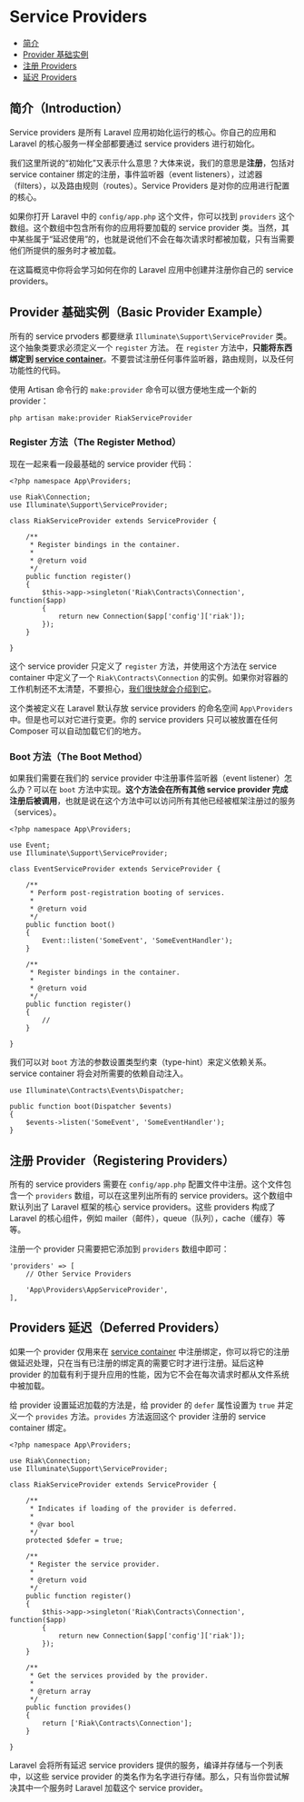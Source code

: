 # Service Providers

- [简介](#introduction)
- [Provider 基础实例](#basic-provider-example)
- [注册 Providers](#registering-providers)
- [延迟 Providers](#deferred-providers)

<a name="introduction"></a>
## 简介（Introduction）

Service providers 是所有 Laravel 应用初始化运行的核心。你自己的应用和 Laravel 的核心服务一样全部都要通过 service providers 进行初始化。

我们这里所说的“初始化”又表示什么意思？大体来说，我们的意思是**注册**，包括对 service container 绑定的注册，事件监听器（event listeners），过滤器（filters），以及路由规则（routes）。Service Providers 是对你的应用进行配置的核心。

如果你打开 Laravel 中的 `config/app.php` 这个文件，你可以找到 `providers` 这个数组。这个数组中包含所有你的应用将要加载的 service provider 类。当然，其中某些属于“延迟使用”的，也就是说他们不会在每次请求时都被加载，只有当需要他们所提供的服务时才被加载。

在这篇概览中你将会学习如何在你的 Laravel 应用中创建并注册你自己的 service providers。

<a name="basic-provider-example"></a>
## Provider 基础实例（Basic Provider Example）

所有的 service prvoders 都要继承 `Illuminate\Support\ServiceProvider` 类。这个抽象类要求必须定义一个 `register` 方法。 在 `register` 方法中，**只能将东西绑定到 [service container](/docs/5.0/container)**。不要尝试注册任何事件监听器，路由规则，以及任何功能性的代码。

使用 Artisan 命令行的 `make:provider` 命令可以很方便地生成一个新的 provider：

	php artisan make:provider RiakServiceProvider

### Register 方法（The Register Method）

现在一起来看一段最基础的 service provider 代码：

	<?php namespace App\Providers;

	use Riak\Connection;
	use Illuminate\Support\ServiceProvider;

	class RiakServiceProvider extends ServiceProvider {

		/**
		 * Register bindings in the container.
		 *
		 * @return void
		 */
		public function register()
		{
			$this->app->singleton('Riak\Contracts\Connection', function($app)
			{
				return new Connection($app['config']['riak']);
			});
		}

	}

这个 service provider 只定义了 `register` 方法，并使用这个方法在 service container 中定义了一个 `Riak\Contracts\Connection` 的实例。如果你对容器的工作机制还不太清楚，不要担心，[我们很快就会介绍到它](/docs/5.0/container)。

这个类被定义在 Laravel 默认存放 service providers 的命名空间 `App\Providers` 中。但是也可以对它进行变更。你的 service providers 只可以被放置在任何 Composer 可以自动加载它们的地方。

### Boot 方法（The Boot Method）

如果我们需要在我们的 service provider 中注册事件监听器（event listener）怎么办？可以在 `boot` 方法中实现。**这个方法会在所有其他 service provider 完成注册后被调用**，也就是说在这个方法中可以访问所有其他已经被框架注册过的服务（services）。

	<?php namespace App\Providers;

	use Event;
	use Illuminate\Support\ServiceProvider;

	class EventServiceProvider extends ServiceProvider {

		/**
		 * Perform post-registration booting of services.
		 *
		 * @return void
		 */
		public function boot()
		{
			Event::listen('SomeEvent', 'SomeEventHandler');
		}

		/**
		 * Register bindings in the container.
		 *
		 * @return void
		 */
		public function register()
		{
			//
		}

	}

我们可以对 `boot` 方法的参数设置类型约束（type-hint）来定义依赖关系。service container 将会对所需要的依赖自动注入。

	use Illuminate\Contracts\Events\Dispatcher;

	public function boot(Dispatcher $events)
	{
		$events->listen('SomeEvent', 'SomeEventHandler');
	}

<a name="registering-providers"></a>
## 注册 Provider（Registering Providers）

所有的 service providers 需要在 `config/app.php` 配置文件中注册。这个文件包含一个 `providers` 数组，可以在这里列出所有的 service providers。这个数组中默认列出了 Laravel 框架的核心 service providers。这些 providers 构成了 Laravel 的核心组件，例如 mailer（邮件），queue（队列），cache（缓存）等等。

注册一个 provider 只需要把它添加到 `providers` 数组中即可：

	'providers' => [
		// Other Service Providers

		'App\Providers\AppServiceProvider',
	],

<a name="deferred-providers"></a>
## Providers 延迟（Deferred Providers）

如果一个 provider 仅用来在 [service container](/docs/5.0/container) 中注册绑定，你可以将它的注册做延迟处理，只在当有已注册的绑定真的需要它时才进行注册。延后这种 provider 的加载有利于提升应用的性能，因为它不会在每次请求时都从文件系统中被加载。

给 provider 设置延迟加载的方法是，给 provider 的 `defer` 属性设置为 `true` 并定义一个 `provides` 方法。`provides` 方法返回这个 provider 注册的 service container 绑定。

	<?php namespace App\Providers;

	use Riak\Connection;
	use Illuminate\Support\ServiceProvider;

	class RiakServiceProvider extends ServiceProvider {

		/**
		 * Indicates if loading of the provider is deferred.
		 *
		 * @var bool
		 */
		protected $defer = true;

		/**
		 * Register the service provider.
		 *
		 * @return void
		 */
		public function register()
		{
			$this->app->singleton('Riak\Contracts\Connection', function($app)
			{
				return new Connection($app['config']['riak']);
			});
		}

		/**
		 * Get the services provided by the provider.
		 *
		 * @return array
		 */
		public function provides()
		{
			return ['Riak\Contracts\Connection'];
		}

	}

Laravel 会将所有延迟 service providers 提供的服务，编译并存储与一个列表中，以这些 service provider 的类名作为名字进行存储。那么，只有当你尝试解决其中一个服务时 Laravel 加载这个 service provider。

